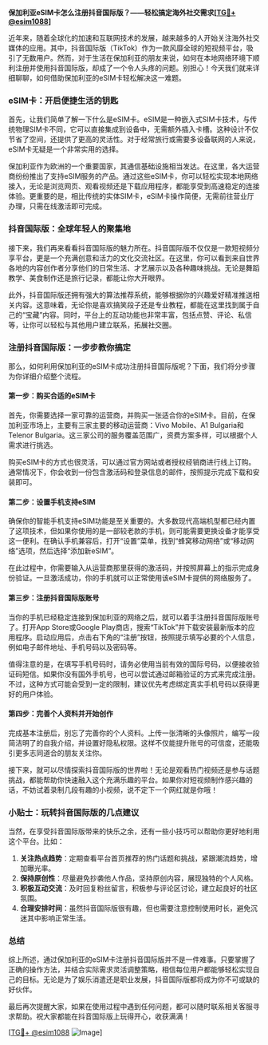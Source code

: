 **保加利亚eSIM卡怎么注册抖音国际版？——轻松搞定海外社交需求[[TG💪+ @esim1088](https://t.me/s/esim1088)]**

近年来，随着全球化的加速和互联网技术的发展，越来越多的人开始关注海外社交媒体的应用。其中，抖音国际版（TikTok）作为一款风靡全球的短视频平台，吸引了无数用户。然而，对于生活在保加利亚的朋友来说，如何在本地网络环境下顺利注册并使用抖音国际版，却成了一个令人头疼的问题。别担心！今天我们就来详细聊聊，如何借助保加利亚的eSIM卡轻松解决这一难题。

### eSIM卡：开启便捷生活的钥匙

首先，让我们简单了解一下什么是eSIM卡。eSIM是一种嵌入式SIM卡技术，与传统物理SIM卡不同，它可以直接集成到设备中，无需额外插入卡槽。这种设计不仅节省了空间，还提供了更高的灵活性。对于经常旅行或需要多设备联网的人来说，eSIM卡无疑是一个非常实用的选择。

保加利亚作为欧洲的一个重要国家，其通信基础设施相当发达。在这里，各大运营商纷纷推出了支持eSIM服务的产品。通过这些eSIM卡，你可以轻松实现本地网络接入，无论是浏览网页、观看视频还是下载应用程序，都能享受到高速稳定的连接体验。更重要的是，相比传统的实体SIM卡，eSIM卡操作简便，无需前往营业厅办理，只需在线激活即可完成。

### 抖音国际版：全球年轻人的聚集地

接下来，我们再来看看抖音国际版的魅力所在。抖音国际版不仅仅是一款短视频分享平台，更是一个充满创意和活力的文化交流社区。在这里，你可以看到来自世界各地的内容创作者分享他们的日常生活、才艺展示以及各种趣味挑战。无论是舞蹈教学、美食制作还是旅行记录，都能让你大开眼界。

此外，抖音国际版还拥有强大的算法推荐系统，能够根据你的兴趣爱好精准推送相关内容。这意味着，无论你是喜欢搞笑段子还是专业教程，都能在这里找到属于自己的“宝藏”内容。同时，平台上的互动功能也非常丰富，包括点赞、评论、私信等，让你可以轻松与其他用户建立联系，拓展社交圈。

### 注册抖音国际版：一步步教你搞定

那么，如何利用保加利亚的eSIM卡成功注册抖音国际版呢？下面，我们将分步骤为你详细介绍整个流程。

#### 第一步：购买合适的eSIM卡

首先，你需要选择一家可靠的运营商，并购买一张适合你的eSIM卡。目前，在保加利亚市场上，主要有三家主要的移动运营商：Vivo Mobile、A1 Bulgaria和Telenor Bulgaria。这三家公司的服务覆盖范围广，资费方案多样，可以根据个人需求进行挑选。

购买eSIM卡的方式也很灵活，可以通过官方网站或者授权经销商进行线上订购。通常情况下，你会收到一份包含激活码和登录信息的邮件，按照提示完成下载和安装即可。

#### 第二步：设置手机支持eSIM

确保你的智能手机支持eSIM功能是至关重要的。大多数现代高端机型都已经内置了这项技术，但如果你使用的是一部较老款的手机，则可能需要更换设备才能享受这一便利。在确认手机兼容后，打开“设置”菜单，找到“蜂窝移动网络”或“移动网络”选项，然后选择“添加新eSIM”。

在此过程中，你需要输入从运营商那里获得的激活码，并按照屏幕上的指示完成身份验证。一旦激活成功，你的手机就可以正常使用该eSIM卡提供的网络服务了。

#### 第三步：注册抖音国际版账号

当你的手机已经稳定连接到保加利亚的网络之后，就可以着手注册抖音国际版账号了。打开App Store或Google Play商店，搜索“TikTok”并下载安装最新版本的应用程序。启动应用后，点击右下角的“注册”按钮，按照提示填写必要的个人信息，例如电子邮件地址、手机号码以及密码等。

值得注意的是，在填写手机号码时，请务必使用当前有效的国际号码，以便接收验证码短信。如果你没有国外手机号，也可以尝试通过邮箱验证的方式来完成注册。不过，这种方式可能会受到一定的限制，建议优先考虑绑定真实手机号码以获得更好的用户体验。

#### 第四步：完善个人资料并开始创作

完成基本注册后，别忘了完善你的个人资料。上传一张清晰的头像照片，编写一段简洁明了的自我介绍，并设置好隐私权限。这样不仅能提升账号的可信度，还能吸引更多志同道合的朋友关注你。

接下来，就可以尽情探索抖音国际版的世界啦！无论是观看热门视频还是参与话题挑战，都能帮助你快速融入这个充满乐趣的平台。如果你对短视频制作感兴趣的话，不妨试着录制几段有趣的小视频，说不定下一个网红就是你哦！

### 小贴士：玩转抖音国际版的几点建议

当然，在享受抖音国际版带来的快乐之余，还有一些小技巧可以帮助你更好地利用这个平台。比如：

1. **关注热点趋势**：定期查看平台首页推荐的热门话题和挑战，紧跟潮流趋势，增加曝光率。
2. **保持原创性**：尽量避免抄袭他人作品，坚持原创内容，展现独特的个人风格。
3. **积极互动交流**：及时回复粉丝留言，积极参与评论区讨论，建立起良好的社区氛围。
4. **合理安排时间**：虽然抖音国际版很有趣，但也需要注意控制使用时长，避免沉迷其中影响正常生活。

### 总结

综上所述，通过保加利亚的eSIM卡注册抖音国际版并不是一件难事。只要掌握了正确的操作方法，并结合实际需求灵活调整策略，相信每位用户都能够轻松实现自己的目标。无论是为了娱乐消遣还是职业发展，抖音国际版都将成为你不可或缺的好伙伴。

最后再次提醒大家，如果在使用过程中遇到任何问题，都可以随时联系相关客服寻求帮助。祝大家都能在抖音国际版上玩得开心，收获满满！

[[TG💪+ @esim1088](https://t.me/s/esim1088) ![Image](https://i.postimg.cc/4NQfJmqS/Snipaste-2025-05-13-00-14-12.png)]